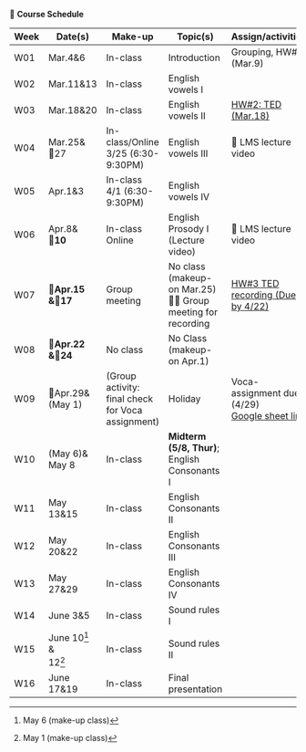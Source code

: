 🌱 **Course Schedule**

| Week | Date(s) | Make-up|Topic(s) | Assign/activities | 
|------|------|----|------|--------|
|  W01    |Mar.4&6|In-class|Introduction| Grouping, HW#1 (Mar.9)       |       
|  W02    |Mar.11&13|In-class| English vowels I |        |       
|  W03    |Mar.18&20|In-class| English vowels II |   [HW#2: TED (Mar.18)](https://docs.google.com/spreadsheets/d/1vi-wOJEFpXNWInfcKEZKqiuNFzOQtib5_1R3qyT6N9E/edit?usp=sharing)     |       
|  W04    |Mar.25&<br>💜27|In-class/Online <br>3/25 (6:30-9:30PM)|  English vowels III | 💓 LMS lecture video |       
|  W05    |Apr.1&3|In-class <br>4/1 (6:30-9:30PM)| English vowels IV |        |       
|  W06    |Apr.8&<br>💜**10**|In-class<br>Online| English Prosody I (Lecture video) |💓 LMS lecture video        |       
|  W07    |**💜Apr.15<br>&💜17**|Group meeting | No class (makeup-on Mar.25)<br>👫💓  Group meeting for recording |   [HW#3 TED recording (Due by 4/22)](https://padlet.com/mirankim316/S25Engpro)     |       
|  W08    |**💜Apr.22<br>&💜24**| No class| No Class (makeup-on Apr.1)|       |       
|  W09    |💜Apr.29& <br>(May 1)|(Group activity: final check for Voca assignment)| Holiday |Voca-assignment due (4/29) <br> [Google sheet link](https://docs.google.com/spreadsheets/d/1Mdg9aSWt71uqkwoK5xU2v2sO9QMYxl-uEhCRW4ogwno/edit?usp=sharing)       |       
|  W10    |(May 6)&<br>May 8|In-class|**Midterm (5/8, Thur)**;<br>English Consonants I |        |       
|  W11    |May 13&15| In-class|English Consonants II |        |       
|  W12    |May 20&22|In-class |English Consonants III |        |       
|  W13    |May 27&29| In-class|English Consonants IV|        |       
|  W14    |June 3&5|In-class |Sound rules I |        |       
|  W15    |June 10[^1] & <br>12[^2]| In-class|Sound rules II |        |       
|  W16    |June 17&19| In-class|Final presentation |        |       

[^1]: May 6 (make-up class)
[^2]: May 1 (make-up class)
